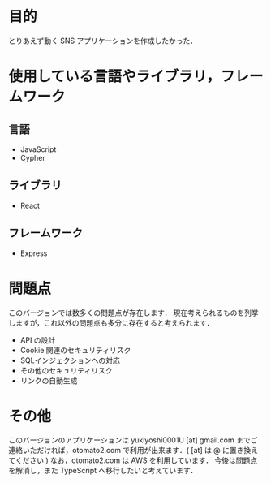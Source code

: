# 目的
とりあえず動く SNS アプリケーションを作成したかった．

# 使用している言語やライブラリ，フレームワーク
## 言語
- JavaScript
- Cypher
## ライブラリ
- React
## フレームワーク
- Express

# 問題点
このバージョンでは数多くの問題点が存在します． 
現在考えられるものを列挙しますが，これ以外の問題点も多分に存在すると考えられます．
- API の設計
- Cookie 関連のセキュリティリスク
- SQLインジェクションへの対応
- その他のセキュリティリスク
- リンクの自動生成

# その他
このバージョンのアプリケーションは yukiyoshi0001U [at] gmail.com までご連絡いただければ，otomato2.com で利用が出来ます．( [at] は @ に置き換えてください ) 
なお，otomato2.com は AWS を利用しています．
今後は問題点を解消し，また TypeScript へ移行したいと考えています．
